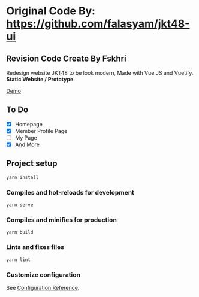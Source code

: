 # Original Code By: https://github.com/falasyam/jkt48-ui

## Revision Code Create By Fskhri

Redesign website JKT48 to be look modern, Made with Vue.JS and Vuetify.
**Static Website / Prototype**

[Demo](https://jkt48-alpha.vercel.app/)

## To Do
- [x] Homepage
- [x] Member Profile Page
- [ ] My Page
- [x] And More

## Project setup
```
yarn install
```

### Compiles and hot-reloads for development
```
yarn serve
```

### Compiles and minifies for production
```
yarn build
```

### Lints and fixes files
```
yarn lint
```

### Customize configuration
See [Configuration Reference](https://cli.vuejs.org/config/).
